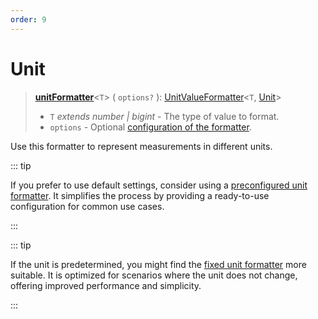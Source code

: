 ```yaml
---
order: 9
---
```


# Unit <Badge type="info" text="@localizer/format-number" />

> **[unitFormatter](../../../api/_localizer/format-number/unitFormatter/index.md)**<`T`> ( `options?` ): [UnitValueFormatter](../../index.md#unitvalueformattert-u)<`T`, [Unit](../../../api/_localizer/format-number/Unit/index.md)>
>
> - `T` _extends number | bigint_ - The type of value to format.
> - `options` - Optional [configuration of the formatter](../options/index.md).

Use this formatter to represent measurements in different units.

::: tip

If you prefer to use default settings, consider using a [preconfigured unit formatter](../../preconfigured-formatters/numbers/unit.md). It simplifies the process by providing a ready-to-use configuration for common use cases.

:::

::: tip

If the unit is predetermined, you might find the [fixed unit formatter](fixed-unit.md) more suitable. It is optimized for scenarios where the unit does not change, offering improved performance and simplicity.

:::

